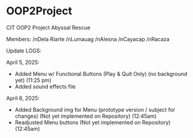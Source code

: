 # OOP2Project
CIT OOP2 Project 
Abyssal Rescue

Members:
/nDela Riarte
/nLumauag
/nAlesna
/nCayacap
/nRacaza

Update LOGS:

April 5, 2025:
- Added Menu w/ Functional Buttons (Play & Quit Only) (no background yet) (11:25 pm)
- Added sound effects file

April 6, 2025:
- Added Background img for Menu (prototype version / subject for changes) (Not yet implemented on Repository) (12:45am)
- Readjusted Menu buttons (Not yet implemented on Repository) (12:45am)
